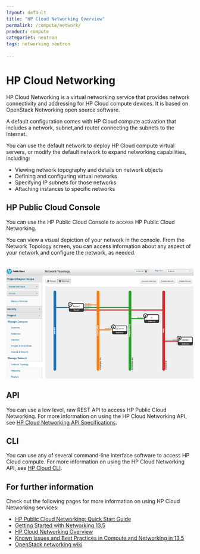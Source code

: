 ```yaml
---
layout: default
title: "HP Cloud Networking Overview"
permalink: /compute/network/
product: compute
categories: neutron
tags: networking neutron

---
```

# HP Cloud Networking

HP Cloud Networking is a virtual networking service that provides network connectivity and addressing for HP Cloud compute devices. It is based on OpenStack Networking open source software. 

A default configuration comes with HP Cloud compute activation that includes a network, subnet,and  router connecting the subnets to the Internet.

You can use the default network to deploy HP Cloud compute virtual servers, or modify the default network to expand networking capabilities, including:

* Viewing network topography and details on network objects
* Defining and configuring virtual networks
* Specifying IP subnets for those networks
* Attaching instances to specific networks

## HP Public Cloud Console ##

You can use the HP Public Cloud Console to access HP Public Cloud Networking. 

You can view a visual depiction of your network in the console. From the Network Topology screen, you can access information about any aspect of your network and configure the network, as needed. 

<br><img src="media/compute-networking-topography.png"  alt="" />

## API ##
 
You can use a low level, raw REST API to access HP Public Cloud Networking. For more information on using the HP Cloud Networking API, see [HP Cloud Networking API Specifications](https://docs.hpcloud.com/api/v13/networking).


## CLI ##

You can use any of several command-line interface software to access HP Cloud compute. For more information on using the HP Cloud Networking API, see [HP Cloud CLI](http://docs.hpcloud.com/cli/).


## For further information

Check out the following pages for more information on using HP Cloud Networking services:

- [HP Public Cloud Networking: Quick Start Guide](/compute/network-quick-start/)
- [Getting Started with Networking 13.5](/compute.networking.getting-started)
- [HP Cloud Networking Overview](/networking/)
- [Known Issues and Best Practices in Compute and Networking in 13.5](https://community.hpcloud.com/article/known-issues-and-best-practices-compute-and-networking-135)
- [OpenStack networking wiki](https://wiki.openstack.org/wiki/Quantum)
